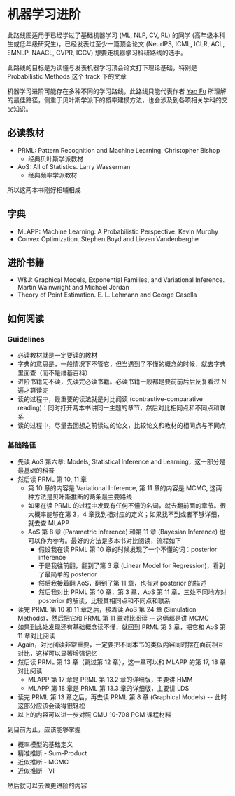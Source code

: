 # 机器学习进阶

此路线图适用于已经学过了基础机器学习 (ML, NLP, CV, RL) 的同学 (高年级本科生或低年级研究生)，已经发表过至少一篇顶会论文 (NeurIPS, ICML, ICLR, ACL, EMNLP, NAACL, CVPR, ICCV) 想要走机器学习科研路线的选手。

此路线的目标是为读懂与发表机器学习顶会论文打下理论基础，特别是 Probabilistic Methods 这个 track 下的文章

机器学习进阶可能存在多种不同的学习路线，此路线只能代表作者 [Yao Fu](https://franxyao.github.io/) 所理解的最佳路径，侧重于贝叶斯学派下的概率建模方法，也会涉及到各项相关学科的交叉知识。

## 必读教材
- PRML: Pattern Recognition and Machine Learning. Christopher Bishop
  - 经典贝叶斯学派教材
- AoS: All of Statistics. Larry Wasserman
  - 经典频率学派教材

所以这两本书刚好相辅相成

## 字典
- MLAPP: Machine Learning: A Probabilistic Perspective. Kevin Murphy
- Convex Optimization. Stephen Boyd and Lieven Vandenberghe

## 进阶书籍
- W&J: Graphical Models, Exponential Families, and Variational Inference. Martin Wainwright and Michael Jordan
- Theory of Point Estimation. E. L. Lehmann and George Casella

## 如何阅读

### Guidelines
- 必读教材就是一定要读的教材
- 字典的意思是，一般情况下不管它，但当遇到了不懂的概念的时候，就去字典里面查（而不是维基百科）
- 进阶书籍先不读，先读完必读书籍。必读书籍一般都是要前前后后反复看过 N 遍才算读完
- 读的过程中，最重要的读法就是对比阅读 (contrastive-comparative reading)：同时打开两本书讲同一主题的章节，然后对比相同点和不同点和联系
- 读的过程中，尽量去回想之前读过的论文，比较论文和教材的相同点与不同点

### 基础路径
- 先读 AoS 第六章: Models, Statistical Inference and Learning，这一部分是最基础的科普
- 然后读 PRML 第 10, 11 章
  - 第 10 章的内容是 Variational Inference, 第 11 章的内容是 MCMC, 这两种方法是贝叶斯推断的两条最主要路线
  - 如果在读 PRML 的过程中发现有任何不懂的名词，就去翻前面的章节。很大概率能够在第 3，4 章找到相对应的定义；如果找不到或者不够详细，就去查 MLAPP
  - AoS 第 8 章 (Parametric Inference) 和第 11 章 (Bayesian Inference) 也可以作为参考。最好的方法是多本书对比阅读，流程如下
    - 假设我在读 PRML 第 10 章的时候发现了一个不懂的词：posterior inference 
    - 于是我往前翻，翻到了第 3 章 (Linear Model for Regression)，看到了最简单的 posterior 
    - 然后我接着翻 AoS，翻到了第 11 章，也有对 posterior 的描述
    - 然后我对比 PRML 第 10 章，第 3 章，AoS 第 11 章，三处不同地方对 posterior 的解读，比较其相同点和不同点和联系
- 读完 PRML 第 10 和 11 章之后，接着读 AoS 第 24 章 (Simulation Methods)，然后把它和 PRML 第 11 章对比阅读 -- 这俩都是讲 MCMC
- 如果到此处发现还有基础概念读不懂，就回到 PRML 第 3 章，把它和 AoS 第 11 章对比阅读
- Again，对比阅读非常重要，一定要把不同本书的类似内容同时摆在面前相互对比，这样可以显著增强记忆
- 然后读 PRML 第 13 章（跳过第 12 章），这一章可以和 MLAPP 的第 17, 18 章对比阅读
  - MLAPP 第 17 章是 PRML 第 13.2 章的详细版，主要讲 HMM
  - MLAPP 第 18 章是 PRML 第 13.3 章的详细版，主要讲 LDS
- 读完 PRML 第 13 章之后，再去读 PRML 第 8 章 (Graphical Models) -- 此时这部分应该会读得很轻松
- 以上的内容可以进一步对照 CMU 10-708 PGM 课程材料

到目前为止，应该能够掌握
- 概率模型的基础定义
- 精准推断 - Sum-Product
- 近似推断 - MCMC
- 近似推断 - VI

然后就可以去做更进阶的内容

